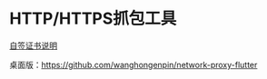 HTTP/HTTPS抓包工具
==================
[自签证书说明](https://www.jianshu.com/p/0e9ee7ed6c1d)

桌面版：https://github.com/wanghongenpin/network-proxy-flutter
